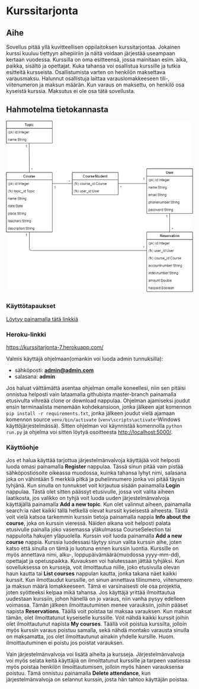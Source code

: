 # Kurssitarjonta
## Aihe

Sovellus pitää yllä kuvitteellisen oppilaitoksen kurssitarjontaa. Jokainen kurssi kuuluu tiettyyn aihepiiriin ja näitä voidaan järjestää useampaan kertaan vuodessa. Kurssilla on oma esitteensä, jossa mainitaan esim. aika, paikka, sisältö ja opettajat. Kuka tahansa voi osallistua kurssille ja tutkia esitteitä kursseista. Osallistumista varten on henkilön maksettava varausmaksu. Halunnut osallistuja laittaa varauslomakkeeseen tili-, viitenumeron ja maksun määrän. Kun varaus on maksettu, on henkilö osa kyseistä kurssia. Maksutus ei ole osa tätä sovellusta.

## Hahmotelma tietokannasta


![](https://github.com/SamiP7/Kurssitarjonta/blob/master/documentation/pictures/kaavio.png)

### Käyttötapaukset

[Löytyy painamalla tätä linkkiä](https://github.com/SamiP7/Kurssitarjonta/blob/master/documentation/toiminnallisuuksia.md)


### Heroku-linkki

https://kurssitarjonta-7.herokuapp.com/

Valmis käyttäjä ohjelmaan(omankin voi luoda admin tunnuksilla): 
* sähköposti: **admin@admin.com**
* salasana: **admin**

Jos haluat välttämättä asentaa ohjelman omalle koneellesi, niin sen pitäisi onnistua helposti vain lataamalla githubista master-branch painamalla etusivulta vihreää clone or download nappulaa. Ohjelman ajamiseksi joudut ensin terminaalista menemään kohdekansioon, jonka jälkeen ajat komennon `pip install -r requirements.txt`, jonka jälkeen joudut vielä ajamaan komennon source `venv/bin/activate` (`venv\scripts\activate`-Windows käyttöjärjestelmässä). Sitten ohjelman voi käynnistää komennolla `python run.py` ja ohjelma voi sitten löytyä osoitteesta [http://localhost:5000/](http://localhost:5000/).
### Käyttöohje

Jos et halua käyttää tarjottua järjestelmänvalvoja käyttäjää voit helposti luoda omasi painamalla **Register** nappulaa. Tässä sinun pitää vain pistää sähköpostiosoite oikeassa muodossa, kuinka tahansa lyhyt nimi, salasana joka on vähintään 5 merkkiä pitkä ja puhelinnumero jonka voi pitää täysin tyhjänä. Kun sinulla on tunnukset voit kirjautua sisään painamalla **Login** nappulaa. Tästä olet sitten päässyt etusivulle, jossa voit valita aiheen laatikosta, jos valikko on tyhjä voit luoda uuden järjestelmänvalvoja käyttäjällä painamalla **Add a new topic**. Kun olet valinnut aiheen, painamalla search:ia näet kaikki tällä hetkellä olevat kurssit kyseisestä aiheesta. Tästä voit vielä katsoa tarkemmin kurssin tietoja painamalla nappia **Info about the course**, joka on kurssin vieressä. Näiden aikana voit helposti palata etusivulle painalla joko vasemassa yläkulmassa CourseSelection tai nappuloita hakujen yläpuolella. Kurssin voit luoda painamalla **Add a new course** nappia. Kurssia luodessasi täytyy sinun valita kurssin aihe, joten katso että sinulla on tämä jo luotuna ennen kurssin luontia. Kurssille on myös annettava nimi, alku-, loppupäivämäärä(muodossa yyyy-mm-dd), opettajat ja opetuspaikka. Kuvauksen voi halutessaan jättää tyhjäksi. Kun sovelluksessa on kursseja, voit ilmoittautua niille, joko etusivulla olevan haun kautta tai **List courses** nappulan kautta, jonka takana näet kaikki kurssit. Kun ilmottaudut kurssille, on sinun annettava tilinumero, viitenumero ja maksun määrä lomakkeeseen. Tämä ei varsinaisesti ole osa projektia, joten syötteeksi kelpaa mikä tahansa. Jos käyttäjä yrittää ilmoittautua uudestaan kurssiin, johon hänellä on jo varaus, niin vanha pysyy edelleen voimassa. Tämän jälkeen ilmoittautuminen menee varauksiin, joihin pääset napista **Reservations**. Täällä voit poistaa tai maksaa varauksen. Kun maksat tämän, olet ilmoittatunut kyseiselle kurssille. Voit nähdä kaikki kurssit joihin olet ilmoittautunut napista **My courses**. Täällä voit poistua kurssilta, jolloin myös kurssin varaus poistuu samalla, sekä nähdä montako varausta sinulla on maksamatta, jos olet ilmoittautunut ainakin yhdelle kursille. Huom. ilmoittautuminen ei poistu jos poistat varauksen.

Vain järjestelmänvalvoja voi lisätä aiheita ja kursseja. Järjestelmänvalvoja voi myös selata keitä käyttäjiä on ilmoittatunut kurssille ja tarpeen vaatiessa myös poistaa henkilön ilmoittautumisen, jolloin myös hänen varauksensa poistuu. Tämä onnistuu painamalla **Delete attendance**, kun järjestelmänvalvoja on selannut kurssin, josta hän tahtoo käyttäjän poistaa.
